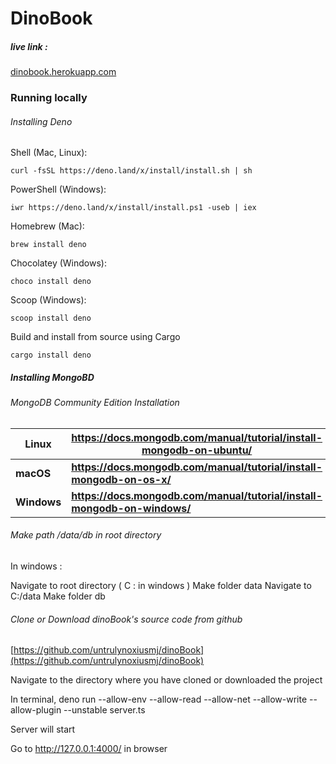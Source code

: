 # DinoBook



##### live link :

[dinobook.herokuapp.com](dinobook.herokuapp.com)



### Running locally



###### Installing Deno



Shell (Mac, Linux):

```
curl -fsSL https://deno.land/x/install/install.sh | sh
```

PowerShell (Windows):

```
iwr https://deno.land/x/install/install.ps1 -useb | iex
```

Homebrew (Mac):

```
brew install deno
```

Chocolatey (Windows):

```
choco install deno
```

Scoop (Windows):

```
scoop install deno
```

Build and install from source using Cargo

```
cargo install deno
```





##### Installing MongoBD



###### MongoDB Community Edition Installation



| Linux       | https://docs.mongodb.com/manual/tutorial/install-mongodb-on-ubuntu/      |
| ----------- | ------------------------------------------------------------------------ |
| **macOS**   | **https://docs.mongodb.com/manual/tutorial/install-mongodb-on-os-x/**    |
| **Windows** | **https://docs.mongodb.com/manual/tutorial/install-mongodb-on-windows/** |



###### Make path /data/db in root directory

In windows :



Navigate to root directory ( C : in windows )
Make folder data
Navigate to C:/data
Make folder db



###### Clone or Download dinoBook's source code from github


[https://github.com/untrulynoxiusmj/dinoBook](https://github.com/untrulynoxiusmj/dinoBook)



Navigate to the directory where you have cloned or downloaded the project 

In terminal, 
deno run --allow-env --allow-read --allow-net --allow-write --allow-plugin --unstable  server.ts


Server will start

Go to 
http://127.0.0.1:4000/
in browser
